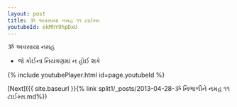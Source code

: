 ```yaml
---
layout: post
title: ૐ અવસાયા નમહ ૧૧ ટાઈમ્સ
youtubeId: ekMhY9hpDxU
---
```

 
 
 ૐ અવસાયા નમહ  
 
 -  જે કોઈના નિયંત્રણમાં ન હોઈ શકે 
 
  
 
  
 
 
 
 
 
 


{% include youtubePlayer.html id=page.youtubeId %}
 
[Next]({{ site.baseurl }}{% link  split1/_posts/2013-04-28-ૐ નિભાળીને નમહ ૧૧ ટાઈમ્સ.md%})
 
